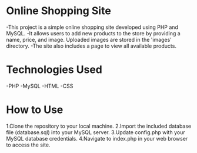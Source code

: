 # Online Shopping Site
-This project is a simple online shopping site developed using PHP and MySQL. 
-It allows users to add new products to the store by providing a name, price, and image. Uploaded images are stored in the 'images' directory.
-The site also includes a page to view all available products.

# Technologies Used
-PHP
-MySQL
-HTML
-CSS
# How to Use
1.Clone the repository to your local machine.
2.Import the included database file (database.sql) into your MySQL server.
3.Update config.php with your MySQL database credentials.
4.Navigate to index.php in your web browser to access the site.
